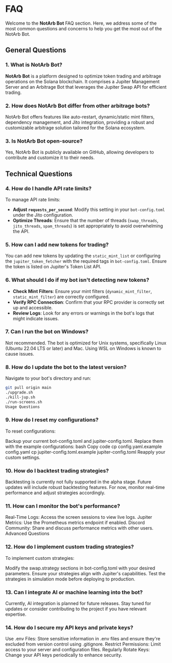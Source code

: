 # FAQ

Welcome to the **NotArb Bot** FAQ section. Here, we address some of the most common questions and concerns to help you get the most out of the NotArb Bot.

## General Questions

### **1. What is NotArb Bot?**
**NotArb Bot** is a platform designed to optimize token trading and arbitrage operations on the Solana blockchain. It comprises a Jupiter Management Server and an Arbitrage Bot that leverages the Jupiter Swap API for efficient trading.

### **2. How does NotArb Bot differ from other arbitrage bots?**
NotArb Bot offers features like auto-restart, dynamic/static mint filters, dependency management, and Jito integration, providing a robust and customizable arbitrage solution tailored for the Solana ecosystem.

### **3. Is NotArb Bot open-source?**
Yes, NotArb Bot is publicly available on GitHub, allowing developers to contribute and customize it to their needs.

## Technical Questions

### **4. How do I handle API rate limits?**
To manage API rate limits:
- **Adjust `requests_per_second`**: Modify this setting in your `bot-config.toml` under the Jito configuration.
- **Optimize Threads**: Ensure that the number of threads (`swap_threads`, `jito_threads`, `spam_threads`) is set appropriately to avoid overwhelming the API.

### **5. How can I add new tokens for trading?**
You can add new tokens by updating the `static_mint_list` or configuring the `jupiter_token_fetcher` with the required tags in `bot-config.toml`. Ensure the token is listed on Jupiter's Token List API.

### **6. What should I do if my bot isn't detecting new tokens?**
- **Check Mint Filters**: Ensure your mint filters (`dynamic_mint_filter`, `static_mint_filter`) are correctly configured.
- **Verify RPC Connection**: Confirm that your RPC provider is correctly set up and accessible.
- **Review Logs**: Look for any errors or warnings in the bot's logs that might indicate issues.

### **7. Can I run the bot on Windows?**
Not recommended. The bot is optimized for Unix systems, specifically Linux (Ubuntu 22.04 LTS or later) and Mac. Using WSL on Windows is known to cause issues.

### **8. How do I update the bot to the latest version?**
Navigate to your bot's directory and run:
```bash
git pull origin main
./upgrade.sh
./kill-jup.sh
./run-screens.sh
Usage Questions
```

### **9. How do I reset my configurations?**
To reset configurations:

Backup your current bot-config.toml and jupiter-config.toml.
Replace them with the example configurations:
bash
Copy code
cp config.yaml.example config.yaml
cp jupiter-config.toml.example jupiter-config.toml
Reapply your custom settings.
### 10. How do I backtest trading strategies?
Backtesting is currently not fully supported in the alpha stage. Future updates will include robust backtesting features. For now, monitor real-time performance and adjust strategies accordingly.

### 11. How can I monitor the bot's performance?
Real-Time Logs: Access the screen sessions to view live logs.
Jupiter Metrics: Use the Prometheus metrics endpoint if enabled.
Discord Community: Share and discuss performance metrics with other users.
Advanced Questions
### 12. How do I implement custom trading strategies?
To implement custom strategies:

Modify the swap.strategy sections in bot-config.toml with your desired parameters.
Ensure your strategies align with Jupiter's capabilities.
Test the strategies in simulation mode before deploying to production.
### 13. Can I integrate AI or machine learning into the bot?
Currently, AI integration is planned for future releases. Stay tuned for updates or consider contributing to the project if you have relevant expertise.

### 14. How do I secure my API keys and private keys?
Use .env Files: Store sensitive information in .env files and ensure they're excluded from version control using .gitignore.
Restrict Permissions: Limit access to your server and configuration files.
Regularly Rotate Keys: Change your API keys periodically to enhance security.